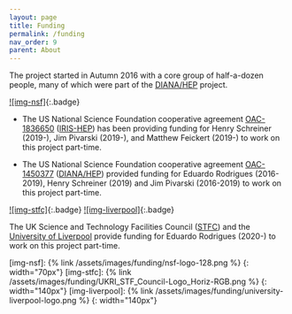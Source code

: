 ```yaml
---
layout: page
title: Funding
permalink: /funding
nav_order: 9
parent: About
---
```


The project started in Autumn 2016 with a core group of half-a-dozen people,
many of which were part of the [DIANA/HEP][] project.

[![img-nsf]][nsf]{:.badge}

- The US National Science Foundation cooperative agreement [OAC-1836650][] ([IRIS-HEP][])
  has been providing funding for Henry Schreiner (2019-), Jim Pivarski (2019-),
  and Matthew Feickert (2019-) to work on this project part-time.

- The US National Science Foundation cooperative agreement [OAC-1450377][] ([DIANA/HEP][])
  provided funding for Eduardo Rodrigues (2016-2019), Henry Schreiner (2019)
  and Jim Pivarski (2016-2019) to work on this project part-time.

[![img-stfc]][stfc]{:.badge}
[![img-liverpool]][universityofliverpool]{:.badge}

The UK Science and Technology Facilities Council ([STFC][]) and the
[University of Liverpool][universityofliverpool]
provide funding for Eduardo Rodrigues (2020-) to work on this project part-time.

[diana/hep]: https://diana-hep.org/
[iris-hep]: https://iris-hep.org/
[nsf]: https://nsf.gov/
[stfc]: https://stfc.ukri.org/
[universityofliverpool]: https://www.liverpool.ac.uk/
[oac-1450377]: https://nsf.gov/awardsearch/showAward?AWD_ID=1450377
[oac-1836650]: https://nsf.gov/awardsearch/showAward?AWD_ID=1836650

[img-nsf]: {% link /assets/images/funding/nsf-logo-128.png %}
{: width="70px"}
[img-stfc]: {% link /assets/images/funding/UKRI_STF_Council-Logo_Horiz-RGB.png %}
{: width="140px"}
[img-liverpool]: {% link /assets/images/funding/university-liverpool-logo.png %}
{: width="140px"}
